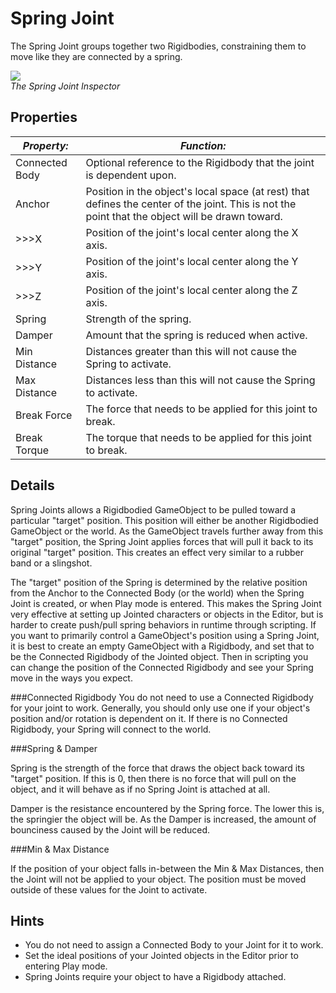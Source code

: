 Spring Joint
============

The <span class=keyword>Spring Joint</span> groups together two <span class=keyword>Rigidbodies</span>, constraining them to move like they are connected by a spring.

![](http://docwiki.hq.unity3d.com/uploads/Main/Inspector-SpringJoint.png)  
_The Spring Joint <span class=keyword>Inspector</span>_

Properties
----------



|**_Property:_** |**_Function:_** |
|--|--|
|<span class=component>Connected Body</span> |Optional reference to the Rigidbody that the joint is dependent upon.|
|<span class=component>Anchor</span>         |Position in the object's local space (at rest) that defines the center of the joint. This is not the point that the object will be drawn toward.|
|>>><span class=component>X</span>           |Position of the joint's local center along the X axis. |
|>>><span class=component>Y</span>           |Position of the joint's local center along the Y axis. |
|>>><span class=component>Z</span>           |Position of the joint's local center along the Z axis. |
|<span class=component>Spring</span>       |Strength of the spring.|
|<span class=component>Damper</span>       |Amount that the spring is reduced when active. |
|<span class=component>Min Distance</span> |Distances greater than this will not cause the Spring to activate. |
|<span class=component>Max Distance</span> |Distances less than this will not cause the Spring to activate. |
|<span class=component>Break Force</span>  |The force that needs to be applied for this joint to break. |
|<span class=component>Break Torque</span> |The torque that needs to be applied for this joint to break. |

Details
-------


Spring Joints allows a Rigidbodied <span class=keyword>GameObject</span> to be pulled toward a particular "target" position.  This position will either be another Rigidbodied GameObject or the world.  As the GameObject travels further away from this "target" position, the Spring Joint applies forces that will pull it back to its original "target" position.  This creates an effect very similar to a rubber band or a slingshot.

The "target" position of the Spring is determined by the relative position from the <span class=component>Anchor</span> to the <span class=component>Connected Body</span> (or the world) when the Spring Joint is created, or when Play mode is entered.  This makes the Spring Joint very effective at setting up Jointed characters or objects in the Editor, but is harder to create push/pull spring behaviors in runtime through scripting.  If you want to primarily control a GameObject's position using a Spring Joint, it is best to create an empty GameObject with a Rigidbody, and set that to be the <span class=component>Connected Rigidbody</span> of the Jointed object.  Then in scripting you can change the position of the <span class=component>Connected Rigidbody</span> and see your Spring move in the ways you expect.

###Connected Rigidbody
You do not need to use a <span class=component>Connected Rigidbody</span> for your joint to work.  Generally, you should only use one if your object's position and/or rotation is dependent on it.  If there is no <span class=component>Connected Rigidbody</span>, your Spring will connect to the world.

###Spring & Damper

<span class=component>Spring</span> is the strength of the force that draws the object back toward its "target" position.  If this is 0, then there is no force that will pull on the object, and it will behave as if no Spring Joint is attached at all.

<span class=component>Damper</span> is the resistance encountered by the <span class=component>Spring</span> force.  The lower this is, the springier the object will be.  As the <span class=component>Damper</span> is increased, the amount of bounciness caused by the Joint will be reduced.

###Min & Max Distance

If the position of your object falls in-between the <span class=component>Min</span> & <span class=component>Max Distances</span>, then the Joint will not be applied to your object.  The position must be moved outside of these values for the Joint to activate.

Hints
-----

* You do not need to assign a <span class=component>Connected Body</span> to your Joint for it to work.
* Set the ideal positions of your Jointed objects in the Editor prior to entering Play mode.
* Spring Joints require your object to have a Rigidbody attached.

